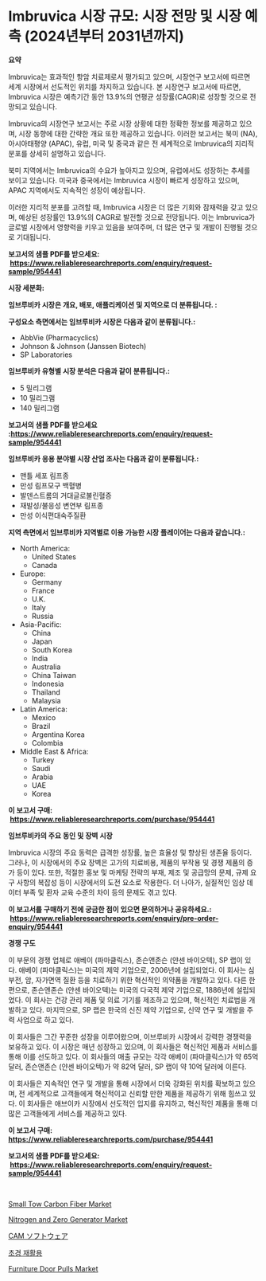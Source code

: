 <p><h1>Imbruvica 시장 규모: 시장 전망 및 시장 예측 (2024년부터 2031년까지)</h1></p><p><strong>요약</strong></p>
<p><p>Imbruvica는 효과적인 항암 치료제로서 평가되고 있으며, 시장연구 보고서에 따르면 세계 시장에서 선도적인 위치를 차지하고 있습니다. 본 시장연구 보고서에 따르면, Imbruvica 시장은 예측기간 동안 13.9%의 연평균 성장률(CAGR)로 성장할 것으로 전망되고 있습니다.</p><p>Imbruvica의 시장연구 보고서는 주로 시장 상황에 대한 정확한 정보를 제공하고 있으며, 시장 동향에 대한 간략한 개요 또한 제공하고 있습니다. 이러한 보고서는 북미 (NA), 아시아태평양 (APAC), 유럽, 미국 및 중국과 같은 전 세계적으로 Imbruvica의 지리적 분포를 상세히 설명하고 있습니다.</p><p>북미 지역에서는 Imbruvica의 수요가 높아지고 있으며, 유럽에서도 성장하는 추세를 보이고 있습니다. 미국과 중국에서는 Imbruvica 시장이 빠르게 성장하고 있으며, APAC 지역에서도 지속적인 성장이 예상됩니다.</p><p>이러한 지리적 분포를 고려할 때, Imbruvica 시장은 더 많은 기회와 잠재력을 갖고 있으며, 예상된 성장률인 13.9%의 CAGR로 발전할 것으로 전망됩니다. 이는 Imbruvica가 글로벌 시장에서 영향력을 키우고 있음을 보여주며, 더 많은 연구 및 개발이 진행될 것으로 기대됩니다.</p></p>
<p><strong>보고서의 샘플 PDF를 받으세요: &nbsp;<a href="https://www.reliableresearchreports.com/enquiry/request-sample/954441">https://www.reliableresearchreports.com/enquiry/request-sample/954441</a></strong></p>
<p><strong>시장 세분화:</strong></p>
<p><strong> 임브루비카 시장은 개요, 배포, 애플리케이션 및 지역으로 더 분류됩니다. :</strong></p>
<p><strong>구성요소 측면에서는 임브루비카 시장은 다음과 같이 분류됩니다.:</strong></p>
<p><ul><li>AbbVie (Pharmacyclics)</li><li>Johnson & Johnson (Janssen Biotech)</li><li>SP Laboratories</li></ul></p>
<p><strong> 임브루비카 유형별 시장 분석은 다음과 같이 분류됩니다.:</strong></p>
<p><ul><li>5 밀리그램</li><li>10 밀리그램</li><li>140 밀리그램</li></ul></p>
<p><strong>보고서의 샘플 PDF를 받으세요 :<a href="https://www.reliableresearchreports.com/enquiry/request-sample/954441">https://www.reliableresearchreports.com/enquiry/request-sample/954441</a></strong></p>
<p><strong> 임브루비카 응용 분야별 시장 산업 조사는 다음과 같이 분류됩니다.:</strong></p>
<p><ul><li>맨틀 세포 림프종</li><li>만성 림프모구 백혈병</li><li>발덴스트롬의 거대글로불린혈증</li><li>재발성/불응성 변연부 림프종</li><li>만성 이식편대숙주질환</li></ul></p>
<p><strong>지역 측면에서 임브루비카 지역별로 이용 가능한 시장 플레이어는 다음과 같습니다.:</strong></p>
<p><ul>
    <li>
        North America:
        <ul>
            <li>United States</li>
            <li>Canada</li>
        </ul>
    </li>
    <li>
        Europe:
        <ul>
            <li>Germany</li>
            <li>France</li>
            <li>U.K.</li>
            <li>Italy</li>
            <li>Russia</li>
        </ul>
    </li>
    <li>
        Asia-Pacific:
        <ul>
            <li>China</li>
            <li>Japan</li>
            <li>South Korea</li>
            <li>India</li>
            <li>Australia</li>
            <li>China Taiwan</li>
            <li>Indonesia</li>
            <li>Thailand</li>
            <li>Malaysia</li>
        </ul>
    </li>
    <li>
        Latin America:
        <ul>
            <li>Mexico</li>
            <li>Brazil</li>
            <li>Argentina Korea</li>
            <li>Colombia</li>
        </ul>
    </li>
    <li>
        Middle East & Africa:
        <ul>
            <li>Turkey</li>
            <li>Saudi</li>
            <li>Arabia</li>
            <li>UAE</li>
            <li>Korea</li>
        </ul>
    </li>
    </ul></p>
<p><strong>이 보고서 구매: &nbsp;<a href="https://www.reliableresearchreports.com/purchase/954441">https://www.reliableresearchreports.com/purchase/954441</a></strong></p>
<p><strong>임브루비카의 주요 동인 및 장벽 시장</strong></p>
<p><p>Imbruvica 시장의 주요 동력은 급격한 성장률, 높은 효율성 및 향상된 생존율 등이다. 그러나, 이 시장에서의 주요 장벽은 고가의 치료비용, 제품의 부작용 및 경쟁 제품의 증가 등이 있다. 또한, 적절한 홍보 및 마케팅 전략의 부재, 제조 및 공급망의 문제, 규제 요구 사항의 복잡성 등이 시장에서의 도전 요소로 작용한다. 더 나아가, 실질적인 임상 데이터 부족 및 환자 교육 수준의 차이 등의 문제도 겪고 있다.</p></p>
<p><strong>이 보고서를 구매하기 전에 궁금한 점이 있으면 문의하거나 공유하세요.: &nbsp;<a href="https://www.reliableresearchreports.com/enquiry/pre-order-enquiry/954441">https://www.reliableresearchreports.com/enquiry/pre-order-enquiry/954441</a></strong></p>
<p><strong>경쟁 구도</strong></p>
<p><p>이 부문의 경쟁 업체로 애베이 (파마클릭스), 존슨앤존슨 (얀센 바이오텍), SP 랩이 있다. 애베이 (파마클릭스)는 미국의 제약 기업으로, 2006년에 설립되었다. 이 회사는 심부전, 암, 자가면역 질환 등을 치료하기 위한 혁신적인 의약품을 개발하고 있다. 다른 한편으로, 존슨앤존슨 (얀센 바이오텍)는 미국의 다국적 제약 기업으로, 1886년에 설립되었다. 이 회사는 건강 관리 제품 및 의료 기기를 제조하고 있으며, 혁신적인 치료법을 개발하고 있다. 마지막으로, SP 랩은 한국의 신진 제약 기업으로, 신약 연구 및 개발을 주력 사업으로 하고 있다.</p><p>이 회사들은 그간 꾸준한 성장을 이루어왔으며, 이브루비카 시장에서 강력한 경쟁력을 보유하고 있다. 이 시장은 매년 성장하고 있으며, 이 회사들은 혁신적인 제품과 서비스를 통해 이를 선도하고 있다. 이 회사들의 매출 규모는 각각 애베이 (파마클릭스)가 약 65억 달러, 존슨앤존슨 (얀센 바이오텍)가 약 82억 달러, SP 랩이 약 10억 달러에 이른다.</p><p>이 회사들은 지속적인 연구 및 개발을 통해 시장에서 더욱 강화된 위치를 확보하고 있으며, 전 세계적으로 고객들에게 혁신적이고 신뢰할 만한 제품을 제공하기 위해 힘쓰고 있다. 이 회사들은 애브이카 시장에서 선도적인 입지를 유지하고, 혁신적인 제품을 통해 더 많은 고객들에게 서비스를 제공하고 있다.</p></p>
<p><strong>이 보고서 구매: &nbsp; <a href="https://www.reliableresearchreports.com/purchase/954441">https://www.reliableresearchreports.com/purchase/954441</a></strong></p>
<p><strong>보고서의 샘플 PDF를 받으세요: &nbsp;<a href="https://www.reliableresearchreports.com/enquiry/request-sample/954441">https://www.reliableresearchreports.com/enquiry/request-sample/954441</a></strong><strong></strong></p>
<p>&nbsp;</p>
<p><p><a href="https://github.com/luckyshygirl/Market-Research-Report-List-3/blob/main/small-tow-carbon-fiber-market.md">Small Tow Carbon Fiber Market</a></p><p><a href="https://ivy-potential-64b.notion.site/Nitrogen-and-Zero-Generator-Market-Research-Report-Unlocks-Analysis-on-the-Market-Financial-Status--f8b49346f67445feafba8a53e566d1bf">Nitrogen and Zero Generator Market</a></p><p><a href="https://github.com/zjkmgcs938405/Market-Research-Report-List-1/blob/main/2674724185252.md">CAM ソフトウェア</a></p><p><a href="https://github.com/vsnao330707/Market-Research-Report-List-1/blob/main/5657349185187.md">초경 재활용</a></p><p><a href="https://issuu.com/reportprime-2/docs/furniture-door-pulls-market-size-2030.pptx">Furniture Door Pulls Market</a></p></p>